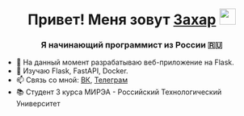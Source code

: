 <h1 align="center">Привет! Меня зовут <a href="https://vk.com/shinydiamond" target="_blank">Захар</a> 
<img src="https://github.com/blackcater/blackcater/raw/main/images/Hi.gif" height="32"/></h1>
<h3 align="center">Я начинающий программист из России 🇷🇺</h3>

- 🔭 На данный момент разрабатываю веб-приложение на Flask.
- 🌱 Изучаю Flask, FastAPI, Docker.
- 📫 Связь со мной: <a href="https://vk.com/shinydiamond" target="_blank">ВК</a>, <a href="https://t.me/mfkrg1" target="_blank">Телеграм</a>
- 📚 Студент 3 курса МИРЭА - Российский Технологический Университет
